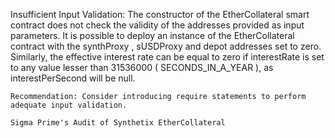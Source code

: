 Insufficient Input Validation: The constructor of the EtherCollateral smart contract does not check the validity of the addresses provided as input parameters. It is possible to deploy an instance of the EtherCollateral contract with the synthProxy , sUSDProxy and depot addresses set to zero. Similarly, the effective interest rate can be equal to zero if interestRate is set to any value lesser than 31536000 ( SECONDS_IN_A_YEAR ), as interestPerSecond will be null.

    Recommendation: Consider introducing require statements to perform adequate input validation.

    Sigma Prime's Audit of Synthetix EtherCollateral